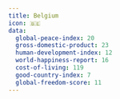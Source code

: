 ```yaml
---
title: Belgium
icon: 🇧🇪
data:
  global-peace-index: 20
  gross-domestic-product: 23
  human-development-index: 12
  world-happiness-report: 16
  cost-of-living: 119
  good-country-index: 7
  global-freedom-score: 11
---
```

